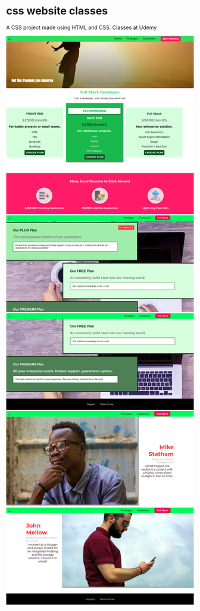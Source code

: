 # css website classes

A CSS project made using HTML and CSS.
Classes at Udemy

![CSS](images/1.png)
![CSS](images/2.png)
![CSS](images/3.png)
![CSS](images/4.png)
![CSS](images/5.png)
![CSS](images/6.png)
![CSS](images/7.png)